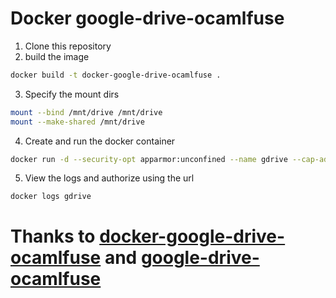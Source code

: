 # Docker google-drive-ocamlfuse
1. Clone this repository
2. build the image
```bash
docker build -t docker-google-drive-ocamlfuse .
```

3. Specify the mount dirs
```bash
mount --bind /mnt/drive /mnt/drive
mount --make-shared /mnt/drive
```

4. Create and run the docker container
```bash
docker run -d --security-opt apparmor:unconfined --name gdrive --cap-add mknod --cap-add sys_admin --device=/dev/fuse -v /mnt/gdrive:/mnt/gdrive:shared docker-google-drive-ocamlfuse
```

5. View the logs and authorize using the url
```
docker logs gdrive
```

# Thanks to [docker-google-drive-ocamlfuse](https://github.com/mitcdh/docker-google-drive-ocamlfuse) and [google-drive-ocamlfuse](https://github.com/astrada/google-drive-ocamlfuse)